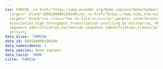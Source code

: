 ```yaml
---
csv: FAM25A ,<a href="https://www.ensembl.org/Homo_sapiens/Gene/Summary?db=core;g=ENSG00000188100"
  target="_blank">ENSG00000188100</a>,<a href="https://www.ncbi.nlm.nih.gov/pubmed/28369544"
  target="_blank"><i class="fas fa-file"></i></a>",genetic interference,functional
  association,high throughput transcription profiling by microarray, HF73 cells,nucleotide
  sequence identification,nucleotide sequence identification,transcriptional regulation,up-regulates
  activity
data_alias: 'FAM25A '
data_id: ENSG00000188100
data_numevidence: 1
data_species: Homo sapiens
data_taxid: '9606'
title: 'FAM25A '
---
```

